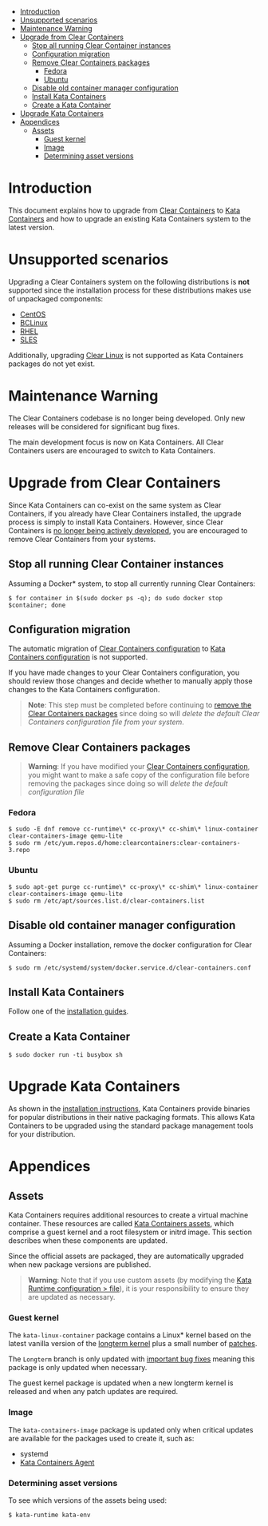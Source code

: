 * [Introduction](#introduction)
* [Unsupported scenarios](#unsupported-scenarios)
* [Maintenance Warning](#maintenance-warning)
* [Upgrade from Clear Containers](#upgrade-from-clear-containers)
    * [Stop all running Clear Container instances](#stop-all-running-clear-container-instances)
    * [Configuration migration](#configuration-migration)
    * [Remove Clear Containers packages](#remove-clear-containers-packages)
        * [Fedora](#fedora)
        * [Ubuntu](#ubuntu)
    * [Disable old container manager configuration](#disable-old-container-manager-configuration)
    * [Install Kata Containers](#install-kata-containers)
    * [Create a Kata Container](#create-a-kata-container)
* [Upgrade Kata Containers](#upgrade-kata-containers)
* [Appendices](#appendices)
    * [Assets](#assets)
        * [Guest kernel](#guest-kernel)
        * [Image](#image)
        * [Determining asset versions](#determining-asset-versions)

# Introduction

This document explains how to upgrade from
[Clear Containers](https://github.com/clearcontainers) to
[Kata Containers](https://github.com/kata-containers) and how to upgrade an existing
Kata Containers system to the latest version.

# Unsupported scenarios

Upgrading a Clear Containers system on the following distributions is **not**
supported since the installation process for these distributions makes use of
unpackaged components:

- [CentOS](https://github.com/clearcontainers/runtime/blob/master/docs/centos-installation-guide.md)
- [BCLinux](https://github.com/clearcontainers/runtime/blob/master/docs/bclinux-installation-guide.md)
- [RHEL](https://github.com/clearcontainers/runtime/blob/master/docs/rhel-installation-guide.md)
- [SLES](https://github.com/clearcontainers/runtime/blob/master/docs/sles-installation-guide.md)

Additionally, upgrading
[Clear Linux](https://github.com/clearcontainers/runtime/blob/master/docs/clearlinux-installation-guide.md)
is not supported as Kata Containers packages do not yet exist.

# Maintenance Warning

The Clear Containers codebase is no longer being developed. Only new releases
will be considered for significant bug fixes.

The main development focus is now on Kata Containers. All Clear Containers
users are encouraged to switch to Kata Containers.

# Upgrade from Clear Containers

Since Kata Containers can co-exist on the same system as Clear Containers, if
you already have Clear Containers installed, the upgrade process is simply to
install Kata Containers. However, since Clear Containers is
[no longer being actively developed](#maintenance-warning),
you are encouraged to remove Clear Containers from your systems.

## Stop all running Clear Container instances

Assuming a Docker\* system, to stop all currently running Clear Containers:

```
$ for container in $(sudo docker ps -q); do sudo docker stop $container; done
```

## Configuration migration

The automatic migration of
[Clear Containers configuration](https://github.com/clearcontainers/runtime#configuration) to
[Kata Containers configuration](https://github.com/kata-containers/runtime#configuration) is
not supported.

If you have made changes to your Clear Containers configuration, you should
review those changes and decide whether to manually apply those changes to the
Kata Containers configuration.

> **Note**: This step must be completed before continuing to
> [remove the Clear Containers packages](#remove-clear-containers-packages) since doing so will
> *delete the default Clear Containers configuration file from your system*.

## Remove Clear Containers packages

> **Warning**: If you have modified your
> [Clear Containers configuration](https://github.com/clearcontainers/runtime#configuration),
> you might want to make a safe copy of the configuration file before removing the
> packages since doing so will *delete the default configuration file*

### Fedora

```
$ sudo -E dnf remove cc-runtime\* cc-proxy\* cc-shim\* linux-container clear-containers-image qemu-lite
$ sudo rm /etc/yum.repos.d/home:clearcontainers:clear-containers-3.repo
```

### Ubuntu

```
$ sudo apt-get purge cc-runtime\* cc-proxy\* cc-shim\* linux-container clear-containers-image qemu-lite
$ sudo rm /etc/apt/sources.list.d/clear-containers.list
```

## Disable old container manager configuration

Assuming a Docker installation, remove the docker configuration for Clear
Containers:

```
$ sudo rm /etc/systemd/system/docker.service.d/clear-containers.conf
```

## Install Kata Containers

Follow one of the [installation guides](https://github.com/kata-containers/documentation/tree/master/install).

## Create a Kata Container

```
$ sudo docker run -ti busybox sh
```

# Upgrade Kata Containers

As shown in the
[installation instructions](https://github.com/kata-containers/documentation/blob/master/install),
Kata Containers provide binaries for popular distributions in their native
packaging formats. This allows Kata Containers to be upgraded using the
standard package management tools for your distribution.

# Appendices

## Assets

Kata Containers requires additional resources to create a virtual machine
container. These resources are called
[Kata Containers assets](https://github.com/kata-containers/documentation/blob/master/architecture.md#assets),
which comprise a guest kernel and a root filesystem or initrd image. This
section describes when these components are updated.

Since the official assets are packaged, they are automatically upgraded when
new package versions are published.

> **Warning**: Note that if you use custom assets (by modifying the
> [Kata Runtime configuration > file](https://github.com/kata-containers/runtime/#configuration)),
> it is your responsibility to ensure they are updated as necessary.

### Guest kernel

The `kata-linux-container` package contains a Linux\* kernel based on the
latest vanilla version of the
[longterm kernel](https://www.kernel.org/)
plus a small number of
[patches](https://github.com/kata-containers/packaging/tree/master/kernel).

The `Longterm` branch is only updated with
[important bug fixes](https://www.kernel.org/category/releases.html)
meaning this package is only updated when necessary.

The guest kernel package is updated when a new longterm kernel is released
and when any patch updates are required.

### Image

The `kata-containers-image` package is updated only when critical updates are
available for the packages used to create it, such as:

- systemd
- [Kata Containers Agent](https://github.com/kata-containers/agent)

### Determining asset versions

To see which versions of the assets being used:

```
$ kata-runtime kata-env
```
